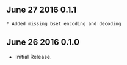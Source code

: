 ## June 27 2016 0.1.1

    * Added missing bset encoding and decoding

## June 26 2016 0.1.0

  * Initial Release.
